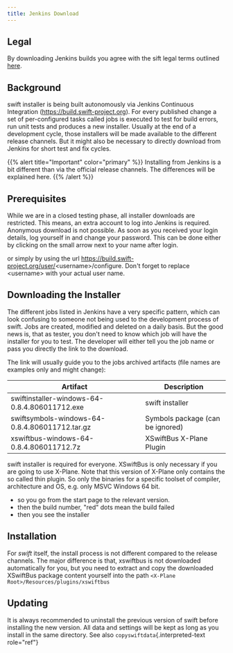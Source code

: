 ```yaml
---
title: Jenkins Download
---
```


## Legal

By downloading Jenkins builds you agree with the sift legal terms
outlined [here](https://datastore.swift-project.org/page/legal.php).

## Background

swift installer is being built autonomously via Jenkins Continuous
Integration (<https://build.swift-project.org>). For every published
change a set of per-configured tasks called jobs is executed to test for
build errors, run unit tests and produces a new installer. Usually at
the end of a development cycle, those installers will be made available
to the different release channels. But it might also be necessary to
directly download from Jenkins for short test and fix cycles.

{{% alert title="Important" color="primary" %}}
Installing from Jenkins is a bit different than via the official release
channels. The differences will be explained here.
{{% /alert %}}

## Prerequisites

While we are in a closed testing phase, all installer downloads are
restricted. This means, an extra account to log into Jenkins is
required. Anonymous download is not possible. As soon as you received
your login details, log yourself in and change your password. This can
be done either by clicking on the small arrow next to your name after
login.

or simply by using the url
<https://build.swift-project.org/user/>\<username\>/configure. Don\'t
forget to replace \<username\> with your actual user name.

## Downloading the Installer
The different jobs listed in Jenkins have a very specific pattern, which
can look confusing to someone not being used to the development process
of swift. Jobs are created, modified and deleted on a daily basis. But
the good news is, that as tester, you don\'t need to know which job will
have the installer for you to test. The developer will either tell you
the job name or pass you directly the link to the download.

The link will usually guide you to the jobs archived artifacts (file
names are examples only and might change):

| Artifact                                       | Description                      |
|------------------------------------------------|----------------------------------|
| swiftinstaller-windows-64-0.8.4.806011712.exe  | swift installer                  |
| swiftsymbols-windows-64-0.8.4.806011712.tar.gz | Symbols package (can be ignored) |
| xswiftbus-windows-64-0.8.4.806011712.7z        | XSwiftBus X-Plane Plugin         |


swift installer is required for everyone. XSwiftBus is only necessary if
you are going to use X-Plane. Note that this version of X-Plane only
contains the so called thin plugin. So only the binaries for a specific
toolset of compiler, architecture and OS, e.g. only MSVC Windows 64 bit.

- so you go from the start page to the relevant version.
- then the build number, \"red\" dots mean the build failed
- then you see the installer

## Installation

For *swift* itself, the install process is not different compared to the
release channels. The major difference is that, xswiftbus is not
downloaded automatically for you, but you need to extract and copy the
downloaded XSwiftBus package content yourself into the path
`<X-Plane Root>/Resources/plugins/xswiftbus`

## Updating

It is always recommended to uninstall the previous version of swift
before installing the new version. All data and settings will be kept as
long as you install in the same directory. See also
`copyswiftdata`{.interpreted-text role="ref"}
